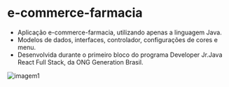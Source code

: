 # e-commerce-farmacia
 
- Aplicação e-commerce-farmacia, utilizando apenas a linguagem Java.
- Modelos de dados, interfaces, controlador, configurações de cores e menu.
- Desenvolvida durante o primeiro bloco do programa Developer Jr.Java React Full Stack, da ONG Generation Brasil.

![imagem1](https://www.finoit.com/wp-content/uploads/2022/09/history-of-java-programming-language.jpg)
